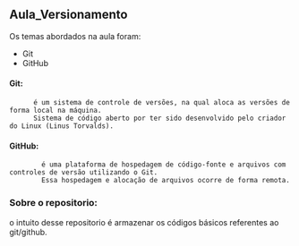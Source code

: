 ## Aula_Versionamento

Os temas abordados na aula foram:
- Git
- GitHub

#### Git: 
          é um sistema de controle de versões, na qual aloca as versões de forma local na máquina.
          Sistema de código aberto por ter sido desenvolvido pelo criador do Linux (Linus Torvalds).

#### GitHub: 
            é uma plataforma de hospedagem de código-fonte e arquivos com controles de versão utilizando o Git. 
            Essa hospedagem e alocação de arquivos ocorre de forma remota.

### Sobre o repositorio: 
o intuito desse repositorio é armazenar os códigos básicos referentes ao git/github.
                    

